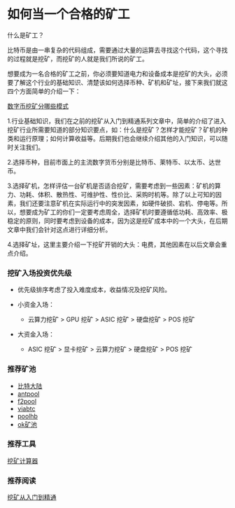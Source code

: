 # 如何当一个合格的矿工


什么是矿工？

比特币是由一串复杂的代码组成，需要通过大量的运算去寻找这个代码，这个寻找的过程就是挖矿，而挖矿的人就是我们所说的矿工。


想要成为一名合格的矿工之前，你必须要知道电力和设备成本是挖矿的大头，必须要了解这个行业的基础知识、清楚该如何选择币种、矿机和矿址，接下来我们就这四个方面简单的介绍一下：

[数字币挖矿分哪些模式](https://cdn.bsatoshi.com/2019/11/03/15727667624329.jpg)

1.行业基础知识，我们在之前的挖矿从入门到精通系列文章中，简单的介绍了进入挖矿行业所需要知道的部分知识要点，如：什么是挖矿？怎样才能挖矿？矿机的种类和运行原理；如何计算收益等。后期我们也会继续介绍其他的入门知识，可以随时关注我们。

2.选择币种，目前市面上的主流数字货币分别是比特币、莱特币、以太币、达世币。

3.选择矿机，怎样评估一台矿机是否适合挖矿，需要考虑到一些因素：矿机的算力、功耗、体积、散热性、可维护性、性价比、采购时机等。除了以上可知的因素，我们还要注意矿机在实际运行中的突发因素，如硬件破损、宕机、停电等。所以，想要成为矿工的你们一定要考虑周全，选择矿机时要遵循低功耗、高效率、极稳定的原则，同时要考虑到设备的成本，因为这是挖矿成本中的一个大头，在后期文章中我们会针对这点进行详细分析。

4.选择矿址，这里主要介绍一下挖矿开销的大头：电费，其他因素在以后文章会重点介绍。


### 挖矿入场投资优先级

+ 优先级排序考虑了投入难度成本，收益情况及挖矿风险。

+ 小资金入场：

    - 云算力挖矿 > GPU 挖矿 > ASIC 挖矿 > 硬盘挖矿 > POS 挖矿

+ 大资金入场：

    - ASIC 挖矿 > 显卡挖矿 > 云算力挖矿 > 硬盘挖矿 > POS 挖矿


### 推荐矿池

+ [比特大陆](https://pool.btc.com/)
+ [antpool](https://www.antpool.com/)
+ [f2pool](https://www.f2pool.com/)
+ [viabtc](https://www.viabtc.com/)
+ [poolhb](https://www.poolhb.com/)
+ [ok矿池](https://www.okex.me/pool)

### 推荐工具

[挖矿计算器](https://www.qkl123.com/mining/btc)

### 推荐阅读

[挖矿从入门到精通](https://mining.one/tutorial-directory.html)

